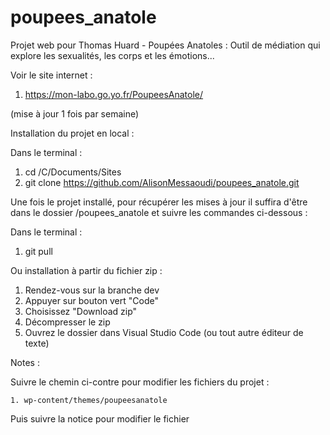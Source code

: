 # poupees_anatole
Projet web pour Thomas Huard - Poupées Anatoles : Outil de médiation qui explore les sexualités, les corps et les émotions... 

Voir le site internet : 

  1. https://mon-labo.go.yo.fr/PoupeesAnatole/
  
  (mise à jour 1 fois par semaine) 

Installation du projet en local : 

  Dans le terminal : 

  1. cd /C/Documents/Sites
  2. git clone https://github.com/AlisonMessaoudi/poupees_anatole.git

Une fois le projet installé, pour récupérer les mises à jour il suffira d'être dans le dossier /poupees_anatole et suivre les commandes ci-dessous : 

  Dans le terminal : 

  1. git pull

Ou installation à partir du fichier zip :

  1. Rendez-vous sur la branche dev
  2. Appuyer sur bouton vert "Code"
  3. Choisissez "Download zip"
  4. Décompresser le zip
  5. Ouvrez le dossier dans Visual Studio Code (ou tout autre éditeur de texte)

Notes : 

  Suivre le chemin ci-contre pour modifier les fichiers du projet :
    
    1. wp-content/themes/poupeesanatole
  
  Puis suivre la notice pour modifier le fichier
